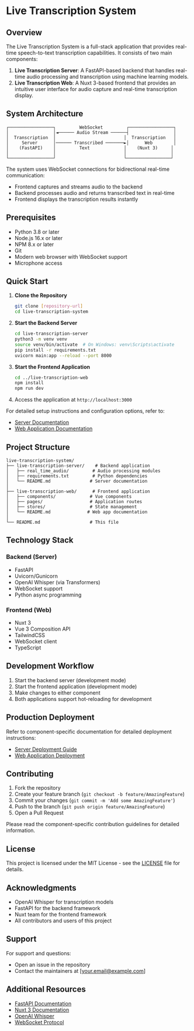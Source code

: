 # Live Transcription System

## Overview

The Live Transcription System is a full-stack application that provides real-time speech-to-text transcription capabilities. It consists of two main components:

1. **Live Transcription Server**: A FastAPI-based backend that handles real-time audio processing and transcription using machine learning models.
2. **Live Transcription Web**: A Nuxt 3-based frontend that provides an intuitive user interface for audio capture and real-time transcription display.



## System Architecture

```
┌─────────────────┐         WebSocket         ┌─────────────────┐
│                 │◄────── Audio Stream ──────┤                 │
│  Transcription  │                          │  Transcription   │
│     Server      │────── Transcribed ───────►│      Web        │
│    (FastAPI)    │         Text             │    (Nuxt 3)     │
│                 │                          │                 │
└─────────────────┘                          └─────────────────┘
```

The system uses WebSocket connections for bidirectional real-time communication:
- Frontend captures and streams audio to the backend
- Backend processes audio and returns transcribed text in real-time
- Frontend displays the transcription results instantly

## Prerequisites

- Python 3.8 or later
- Node.js 16.x or later
- NPM 8.x or later
- Git
- Modern web browser with WebSocket support
- Microphone access

## Quick Start

1. **Clone the Repository**
   ```bash
   git clone [repository-url]
   cd live-transcription-system
   ```

2. **Start the Backend Server**
   ```bash
   cd live-transcription-server
   python3 -m venv venv
   source venv/bin/activate  # On Windows: venv\Scripts\activate
   pip install -r requirements.txt
   uvicorn main:app --reload --port 8000
   ```

3. **Start the Frontend Application**
   ```bash
   cd ../live-transcription-web
   npm install
   npm run dev
   ```

4. Access the application at `http://localhost:3000`

For detailed setup instructions and configuration options, refer to:
- [Server Documentation](live-transcription-server/README.md)
- [Web Application Documentation](live-transcription-web/README.md)

## Project Structure

```
live-transcription-system/
├── live-transcription-server/    # Backend application
│   ├── real_time_audio/         # Audio processing modules
│   ├── requirements.txt         # Python dependencies
│   └── README.md               # Server documentation
│
├── live-transcription-web/      # Frontend application
│   ├── components/             # Vue components
│   ├── pages/                  # Application routes
│   ├── stores/                 # State management
│   └── README.md              # Web app documentation
│
└── README.md                   # This file
```

## Technology Stack

### Backend (Server)
- FastAPI
- Uvicorn/Gunicorn
- OpenAI Whisper (via Transformers)
- WebSocket support
- Python async programming

### Frontend (Web)
- Nuxt 3
- Vue 3 Composition API
- TailwindCSS
- WebSocket client
- TypeScript

## Development Workflow

1. Start the backend server (development mode)
2. Start the frontend application (development mode)
3. Make changes to either component
4. Both applications support hot-reloading for development

## Production Deployment

Refer to component-specific documentation for detailed deployment instructions:
- [Server Deployment Guide](live-transcription-server/README.md#production)
- [Web Application Deployment](live-transcription-web/README.md#building-for-production)

## Contributing

1. Fork the repository
2. Create your feature branch (`git checkout -b feature/AmazingFeature`)
3. Commit your changes (`git commit -m 'Add some AmazingFeature'`)
4. Push to the branch (`git push origin feature/AmazingFeature`)
5. Open a Pull Request

Please read the component-specific contribution guidelines for detailed information.

## License

This project is licensed under the MIT License - see the [LICENSE](LICENSE) file for details.

## Acknowledgments

- OpenAI Whisper for transcription models
- FastAPI for the backend framework
- Nuxt team for the frontend framework
- All contributors and users of this project

## Support

For support and questions:
- Open an issue in the repository
- Contact the maintainers at [your.email@example.com]

## Additional Resources

- [FastAPI Documentation](https://fastapi.tiangolo.com/)
- [Nuxt 3 Documentation](https://nuxt.com/)
- [OpenAI Whisper](https://github.com/openai/whisper)
- [WebSocket Protocol](https://developer.mozilla.org/en-US/docs/Web/API/WebSocket)